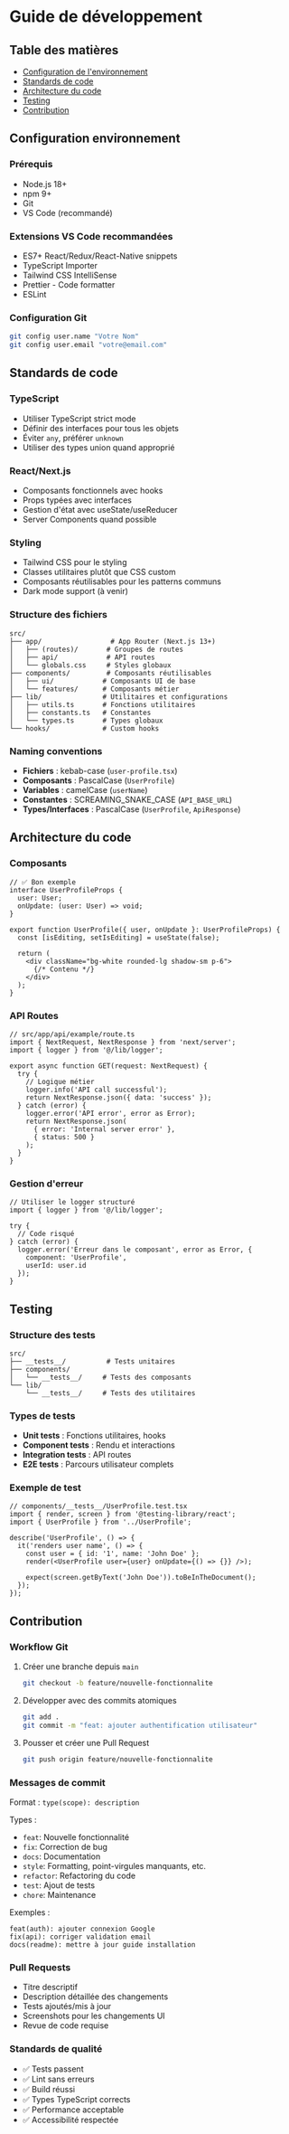 # Guide de développement

## Table des matières

- [Configuration de l'environnement](#configuration-environnement)
- [Standards de code](#standards-de-code)
- [Architecture du code](#architecture-du-code)
- [Testing](#testing)
- [Contribution](#contribution)

## Configuration environnement

### Prérequis
- Node.js 18+
- npm 9+
- Git
- VS Code (recommandé)

### Extensions VS Code recommandées
- ES7+ React/Redux/React-Native snippets
- TypeScript Importer
- Tailwind CSS IntelliSense
- Prettier - Code formatter
- ESLint

### Configuration Git
```bash
git config user.name "Votre Nom"
git config user.email "votre@email.com"
```

## Standards de code

### TypeScript
- Utiliser TypeScript strict mode
- Définir des interfaces pour tous les objets
- Éviter `any`, préférer `unknown`
- Utiliser des types union quand approprié

### React/Next.js
- Composants fonctionnels avec hooks
- Props typées avec interfaces
- Gestion d'état avec useState/useReducer
- Server Components quand possible

### Styling
- Tailwind CSS pour le styling
- Classes utilitaires plutôt que CSS custom
- Composants réutilisables pour les patterns communs
- Dark mode support (à venir)

### Structure des fichiers
```
src/
├── app/                 # App Router (Next.js 13+)
│   ├── (routes)/       # Groupes de routes
│   ├── api/            # API routes
│   └── globals.css     # Styles globaux
├── components/         # Composants réutilisables
│   ├── ui/            # Composants UI de base
│   └── features/      # Composants métier
├── lib/               # Utilitaires et configurations
│   ├── utils.ts       # Fonctions utilitaires
│   ├── constants.ts   # Constantes
│   └── types.ts       # Types globaux
└── hooks/             # Custom hooks
```

### Naming conventions
- **Fichiers** : kebab-case (`user-profile.tsx`)
- **Composants** : PascalCase (`UserProfile`)
- **Variables** : camelCase (`userName`)
- **Constantes** : SCREAMING_SNAKE_CASE (`API_BASE_URL`)
- **Types/Interfaces** : PascalCase (`UserProfile`, `ApiResponse`)

## Architecture du code

### Composants
```tsx
// ✅ Bon exemple
interface UserProfileProps {
  user: User;
  onUpdate: (user: User) => void;
}

export function UserProfile({ user, onUpdate }: UserProfileProps) {
  const [isEditing, setIsEditing] = useState(false);
  
  return (
    <div className="bg-white rounded-lg shadow-sm p-6">
      {/* Contenu */}
    </div>
  );
}
```

### API Routes
```tsx
// src/app/api/example/route.ts
import { NextRequest, NextResponse } from 'next/server';
import { logger } from '@/lib/logger';

export async function GET(request: NextRequest) {
  try {
    // Logique métier
    logger.info('API call successful');
    return NextResponse.json({ data: 'success' });
  } catch (error) {
    logger.error('API error', error as Error);
    return NextResponse.json(
      { error: 'Internal server error' },
      { status: 500 }
    );
  }
}
```

### Gestion d'erreur
```tsx
// Utiliser le logger structuré
import { logger } from '@/lib/logger';

try {
  // Code risqué
} catch (error) {
  logger.error('Erreur dans le composant', error as Error, {
    component: 'UserProfile',
    userId: user.id
  });
}
```

## Testing

### Structure des tests
```
src/
├── __tests__/          # Tests unitaires
├── components/
│   └── __tests__/     # Tests des composants
└── lib/
    └── __tests__/     # Tests des utilitaires
```

### Types de tests
- **Unit tests** : Fonctions utilitaires, hooks
- **Component tests** : Rendu et interactions
- **Integration tests** : API routes
- **E2E tests** : Parcours utilisateur complets

### Exemple de test
```tsx
// components/__tests__/UserProfile.test.tsx
import { render, screen } from '@testing-library/react';
import { UserProfile } from '../UserProfile';

describe('UserProfile', () => {
  it('renders user name', () => {
    const user = { id: '1', name: 'John Doe' };
    render(<UserProfile user={user} onUpdate={() => {}} />);
    
    expect(screen.getByText('John Doe')).toBeInTheDocument();
  });
});
```

## Contribution

### Workflow Git
1. Créer une branche depuis `main`
   ```bash
   git checkout -b feature/nouvelle-fonctionnalite
   ```

2. Développer avec des commits atomiques
   ```bash
   git add .
   git commit -m "feat: ajouter authentification utilisateur"
   ```

3. Pousser et créer une Pull Request
   ```bash
   git push origin feature/nouvelle-fonctionnalite
   ```

### Messages de commit
Format : `type(scope): description`

Types :
- `feat`: Nouvelle fonctionnalité
- `fix`: Correction de bug
- `docs`: Documentation
- `style`: Formatting, point-virgules manquants, etc.
- `refactor`: Refactoring du code
- `test`: Ajout de tests
- `chore`: Maintenance

Exemples :
```
feat(auth): ajouter connexion Google
fix(api): corriger validation email
docs(readme): mettre à jour guide installation
```

### Pull Requests
- Titre descriptif
- Description détaillée des changements
- Tests ajoutés/mis à jour
- Screenshots pour les changements UI
- Revue de code requise

### Standards de qualité
- ✅ Tests passent
- ✅ Lint sans erreurs
- ✅ Build réussi
- ✅ Types TypeScript corrects
- ✅ Performance acceptable
- ✅ Accessibilité respectée